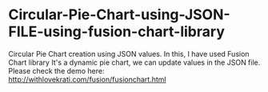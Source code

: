 # Circular-Pie-Chart-using-JSON-FILE-using-fusion-chart-library
Circular Pie Chart creation using JSON values. In this, I have used Fusion Chart library
It's a dynamic pie chart, we can update values in the JSON file.
Please check the demo here: http://withlovekrati.com/fusion/fusionchart.html
